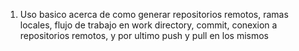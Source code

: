1. Uso basico acerca de como generar repositorios remotos, ramas locales, flujo de trabajo en work directory, commit, conexion a repositorios remotos, y por ultimo push y pull en los mismos
